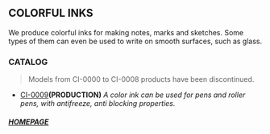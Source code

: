 ## COLORFUL INKS
We produce colorful inks for making notes, marks and sketches.
Some types of them can even be used to write on smooth surfaces, such as glass.

### CATALOG

> Models from CI-0000 to CI-0008 products have been discontinued.

- [CI-0009](ci0009)**\(PRODUCTION\)** *A color ink can be used for pens and roller pens, with antifreeze, anti blocking properties.*

##### [HOMEPAGE](../index)
